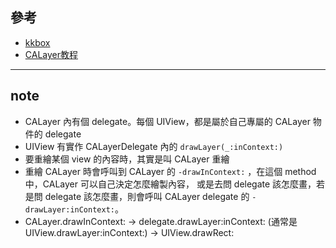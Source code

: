 ## 參考
- [kkbox](https://zonble.gitbooks.io/kkbox-ios-dev/content/core_animation/calayer.html)
- [CALayer教程](http://blog.callmewhy.com/2014/10/15/calayers-tutorial-for-ios-introduction-to-calayers-tutorial/)

-----
## note
- CALayer 內有個 delegate。每個 UIView，都是屬於自己專屬的 CALayer 物件的 delegate
- UIView 有實作 CALayerDelegate 內的 `drawLayer(_:inContext:)`
- 要重繪某個 view 的內容時，其實是叫 CALayer 重繪
- 重繪 CALayer 時會呼叫到 CALayer 的 `-drawInContext:` ，在這個 method 中，CALayer 可以自己決定怎麼繪製內容，
或是去問 delegate 該怎麼畫，若是問 delegate 該怎麼畫，則會呼叫 CALayer delegate 的 `-drawLayer:inContext:`。
- CALayer.drawInContext: -> delegate.drawLayer:inContext: (通常是 UIView.drawLayer:inContext:) -> UIView.drawRect:
